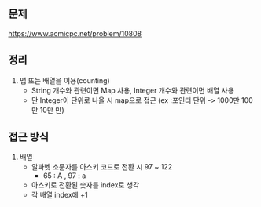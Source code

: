 ## 문제 
https://www.acmicpc.net/problem/10808

## 정리
1. 맵 또는 배열을 이용(counting)
    - String 개수와 관련이면 Map 사용, Integer 개수와 관련이면 배열 사용
    - 단 Integer이 단위로 나올 시 map으로 접근 (ex :포인터 단위 -> 1000만 100만 10만 만) 

## 접근 방식
1. 배열
    - 알파벳 소문자를 아스키 코드로 전환 시 97 ~ 122
        - 65 : A , 97 : a
    - 아스키로 전환된 숫자를 index로 생각
    - 각 배열 index에 +1 

